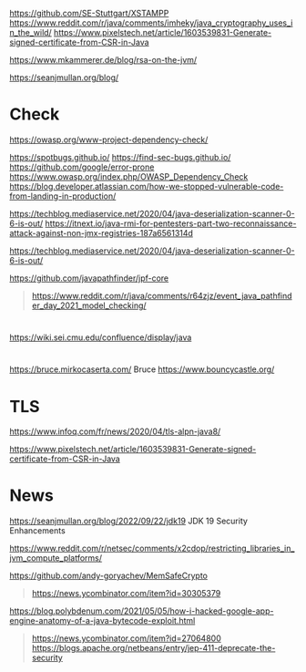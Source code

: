 https://github.com/SE-Stuttgart/XSTAMPP
https://www.reddit.com/r/java/comments/imheky/java_cryptography_uses_in_the_wild/
https://www.pixelstech.net/article/1603539831-Generate-signed-certificate-from-CSR-in-Java

https://www.mkammerer.de/blog/rsa-on-the-jvm/

https://seanjmullan.org/blog/

# Check
https://owasp.org/www-project-dependency-check/

https://spotbugs.github.io/
https://find-sec-bugs.github.io/
https://github.com/google/error-prone
https://www.owasp.org/index.php/OWASP_Dependency_Check
https://blog.developer.atlassian.com/how-we-stopped-vulnerable-code-from-landing-in-production/

https://techblog.mediaservice.net/2020/04/java-deserialization-scanner-0-6-is-out/
https://itnext.io/java-rmi-for-pentesters-part-two-reconnaissance-attack-against-non-jmx-registries-187a6561314d

https://techblog.mediaservice.net/2020/04/java-deserialization-scanner-0-6-is-out/

https://github.com/javapathfinder/jpf-core
> https://www.reddit.com/r/java/comments/r64zjz/event_java_pathfinder_day_2021_model_checking/ 

#
https://wiki.sei.cmu.edu/confluence/display/java

#
https://bruce.mirkocaserta.com/ Bruce
https://www.bouncycastle.org/


# TLS
https://www.infoq.com/fr/news/2020/04/tls-alpn-java8/

https://www.pixelstech.net/article/1603539831-Generate-signed-certificate-from-CSR-in-Java

# News
https://seanjmullan.org/blog/2022/09/22/jdk19 JDK 19 Security Enhancements

https://www.reddit.com/r/netsec/comments/x2cdop/restricting_libraries_in_jvm_compute_platforms/

https://github.com/andy-goryachev/MemSafeCrypto
> https://news.ycombinator.com/item?id=30305379

https://blog.polybdenum.com/2021/05/05/how-i-hacked-google-app-engine-anatomy-of-a-java-bytecode-exploit.html
> https://news.ycombinator.com/item?id=27064800
https://blogs.apache.org/netbeans/entry/jep-411-deprecate-the-security

